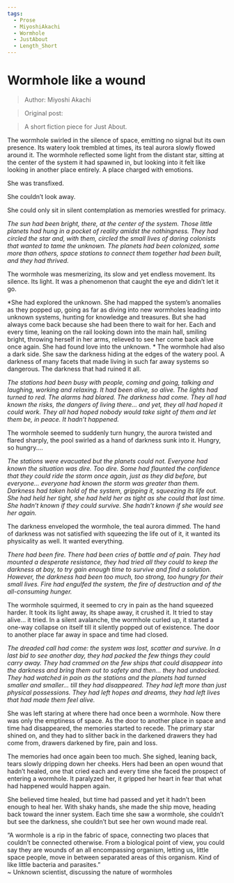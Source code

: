 ```yaml
---
tags:
  - Prose
  - MiyoshiAkachi
  - Wormhole
  - JustAbout
  - Length_Short
---
```


# Wormhole like a wound

> Author: Miyoshi Akachi

> Original post:

> A short fiction piece for Just About.


The wormhole swirled in the silence of space, emitting no signal but its own presence. Its watery look trembled at times, its teal aurora slowly flowed around it. The wormhole reflected some light from the distant star, sitting at the center of the system it had spawned in, but looking into it felt like looking in another place entirely.
A place charged with emotions.

She was transfixed.

She couldn’t look away.

She could only sit in silent contemplation as memories wrestled for primacy.

*The sun had been bright, there, at the center of the system. Those little planets had hung in a pocket of reality amidst the nothingness. They had circled the star and, with them, circled the small lives of daring colonists that wanted to tame the unknown. The planets had been colonized, some more than others, space stations to connect them together had been built, and they had thrived.*

The wormhole was mesmerizing, its slow and yet endless movement. Its silence. Its light. It was a phenomenon that caught the eye and didn’t let it go.

*She had explored the unknown. She had mapped the system’s anomalies as they popped up, going as far as diving into new wormholes leading into unknown systems, hunting for knowledge and treasures. But she had always come back because she had been there to wait for her. Each and every time, leaning on the rail looking down into the main hall, smiling bright, throwing herself in her arms, relieved to see her come back alive once again. She had found love into the unknown.
*
The wormhole had also a dark side. She saw the darkness hiding at the edges of the watery pool. A darkness of many facets that made living in such far away systems so dangerous. The darkness that had ruined it all.

*The stations had been busy with people, coming and going, talking and laughing, working and relaxing. It had been alive, so alive. The lights had turned to red. The alarms had blared. The darkness had come. They all had known the risks, the dangers of living there… and yet, they all had hoped it could work. They all had hoped nobody would take sight of them and let them be, in peace. It hadn’t happened.*

The wormhole seemed to suddenly turn hungry, the aurora twisted and flared sharply, the pool swirled as a hand of darkness sunk into it. Hungry, so hungry....

*The stations were evacuated but the planets could not. Everyone had known the situation was dire. Too dire. Some had flaunted the confidence that they could ride the storm once again, just as they did before, but everyone… everyone had known the storm was greater than them. Darkness had taken hold of the system, gripping it, squeezing its life out. She had held her tight, she had held her as tight as she could that last time. She hadn’t known if they could survive. She hadn’t known if she would see her again.*

The darkness enveloped the wormhole, the teal aurora dimmed. The hand of darkness was not satisfied with squeezing the life out of it, it wanted its physicality as well. It wanted everything.

*There had been fire. There had been cries of battle and of pain. They had mounted a desperate resistance, they had tried all they could to keep the darkness at bay, to try gain enough time to survive and find a solution. However, the darkness had been too much, too strong, too hungry for their small lives. Fire had engulfed the system, the fire of destruction and of the all-consuming hunger.*

The wormhole squirmed, it seemed to cry in pain as the hand squeezed harder. It took its light away, its shape away, it crushed it. It tried to stay alive… it tried. In a silent avalanche, the wormhole curled up, it started a one-way collapse on itself till it silently popped out of existence. The door to another place far away in space and time had closed.

*The dreaded call had come: the system was lost, scatter and survive. In a last bid to see another day, they had packed the few things they could carry away. They had crammed on the few ships that could disappear into the darkness and bring them out to safety and then… they had undocked. They had watched in pain as the stations and the planets had turned smaller and smaller… till they had disappeared. They had left more than just physical possessions. They had left hopes and dreams, they had left lives that had made them feel alive.*

She was left staring at where there had once been a wormhole. Now there was only the emptiness of space. As the door to another place in space and time had disappeared, the memories started to recede. The primary star shined on, and they had to slither back in the darkened drawers they had come from, drawers darkened by fire, pain and loss.

The memories had once again been too much. She sighed, leaning back, tears slowly dripping down her cheeks. Hers had been an open wound that hadn’t healed, one that cried each and every time she faced the prospect of entering a wormhole. It paralyzed her, it gripped her heart in fear that what had happened would happen again.

She believed time healed, but time had passed and yet it hadn’t been enough to heal her. With shaky hands, she made the ship move, heading back toward the inner system. Each time she saw a wormhole, she couldn’t but see the darkness, she couldn’t but see her own wound made real.

“A wormhole is a rip in the fabric of space, connecting two places that couldn’t be connected otherwise. From a biological point of view, you could say they are wounds of an all encompassing organism, letting us, little space people, move in between separated areas of this organism. Kind of like little bacteria and parasites.”<br>
~ Unknown scientist, discussing the nature of wormholes
